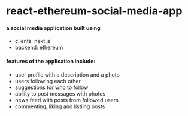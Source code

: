# react-ethereum-social-media-app

#### a social media application built using

- clients: next.js<br>
- backend: ethereum<br>

#### features of the application include:

- user profile with a description and a photo <br>
- users following each other <br>
- suggestions for who to follow <br>
- ability to post messages with photos <br>
- news feed with posts from followed users <br>
- commenting, liking and listiing posts <br>
